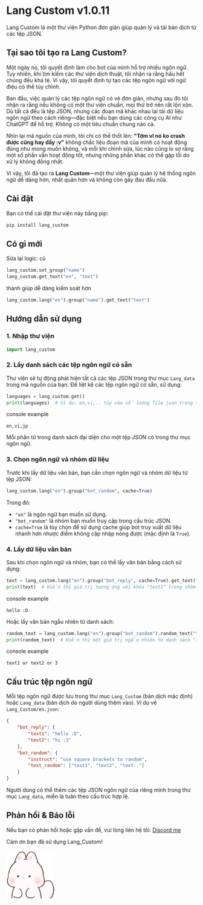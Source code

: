 # Lang Custom v1.0.11

Lang Custom là một thư viện Python đơn giản giúp quản lý và tải bản dịch từ các tệp JSON.

## Tại sao tôi tạo ra Lang Custom?

Một ngày nọ, tôi quyết định làm cho bot của mình hỗ trợ nhiều ngôn ngữ. Tuy nhiên, khi tìm kiếm các thư viện dịch thuật, tôi nhận ra rằng hầu hết chúng đều khá tệ. Vì vậy, tôi quyết định tự tạo các tệp ngôn ngữ với ngữ điệu có thể tùy chỉnh.

Ban đầu, việc quản lý các tệp ngôn ngữ có vẻ đơn giản, nhưng sau đó tôi nhận ra rằng nếu không có một thư viện chuẩn, mọi thứ trở nên rất lộn xộn. Dù tất cả đều là tệp JSON, nhưng các đoạn mã khác nhau lại tải dữ liệu ngôn ngữ theo cách riêng—đặc biệt nếu bạn dùng các công cụ AI như ChatGPT để hỗ trợ. Không có một tiêu chuẩn chung nào cả.

Nhìn lại mã nguồn của mình, tôi chỉ có thể thốt lên: **"Tởm vl nó ko crash được cũng hay đấy :v"** không chắc liệu đoạn mã của mình có hoạt động đúng như mong muốn không, và mỗi khi chỉnh sửa, lúc nào cũng lo sợ rằng một số phần vẫn hoạt động tốt, nhưng những phần khác có thể gặp lỗi do xử lý không đồng nhất.

Vì vậy, tôi đã tạo ra **Lang Custom**—một thư viện giúp quản lý hệ thống ngôn ngữ dễ dàng hơn, nhất quán hơn và không còn gây đau đầu nữa.

## Cài đặt

Bạn có thể cài đặt thư viện này bằng pip:
```sh
pip install lang_custom
```
## Có gì mới

Sửa lại logic:
cũ
```python
lang_custom.set_group("name")
lang_custom.get_text("en", "text")
```
thành giúp dễ dàng kiểm soát hơn
```python
lang_custom.lang("en").group("name").get_text("text")
```

## Hướng dẫn sử dụng

### 1. Nhập thư viện
```python
import lang_custom
```

### 2. Lấy danh sách các tệp ngôn ngữ có sẵn
Thư viện sẽ tự động phát hiện tất cả các tệp JSON trong thư mục `Lang_data` trong mã nguồn của bạn. Để liệt kê các tệp ngôn ngữ có sẵn, sử dụng:
```python
languages = lang_custom.get()
print(languages)  # Ví dụ: en,vi,.. tùy vào số lượng file json trong thư mục Lang_Data
```

console example
```
en,vi,jp
```

Mỗi phần tử trong danh sách đại diện cho một tệp JSON có trong thư mục ngôn ngữ.

### 3. Chọn ngôn ngữ và nhóm dữ liệu
Trước khi lấy dữ liệu văn bản, bạn cần chọn ngôn ngữ và nhóm dữ liệu từ tệp JSON:
```python
lang_custom.lang("en").group("bot_random", cache=True)
```
Trong đó:
- `"en"` là ngôn ngữ bạn muốn sử dụng.
- `"bot_random"` là nhóm bạn muốn truy cập trong cấu trúc JSON.
- `cache=True` là tùy chọn để sử dụng cache giúp bot truy xuất dữ liệu nhanh hơn nhược điểm không cập nhập nóng được (mặc định là `True`).

### 4. Lấy dữ liệu văn bản
Sau khi chọn ngôn ngữ và nhóm, bạn có thể lấy văn bản bằng cách sử dụng:
```python
text = lang_custom.lang("en").group("bot_reply", cache=True).get_text("text1")
print(text)  # Hiển thị giá trị tương ứng với khóa "text1" trong nhóm "bot_random" từ en.json
```

console example
```
hello :D
```

Hoặc lấy văn bản ngẫu nhiên từ danh sách:
```python
random_text = lang_custom.lang("en").group("bot_random").random_text("text_random")
print(random_text)  # Hiển thị một giá trị ngẫu nhiên từ danh sách "text_random" trong nhóm "bot_random" từ en.json
```

console example
```
text1 or text2 or 3
```

## Cấu trúc tệp ngôn ngữ
Mỗi tệp ngôn ngữ được lưu trong thư mục `Lang_Custom` (bản dịch mặc định) hoặc `Lang_data` (bản dịch do người dùng thêm vào). Ví dụ về `Lang_Custom/en.json`:
```json
{
    "bot_reply": {
        "text1": "hello :D",
        "text2": "hi :3"
    },
    "bot_random": {
        "instruct": "use square brackets to random",
        "text_random": ["text1", "text2", "text.."]
    }
}
```
Người dùng có thể thêm các tệp JSON ngôn ngữ của riêng mình trong thư mục `Lang_data`, miễn là tuân theo cấu trúc hợp lệ.

## Phản hồi & Báo lỗi
Nếu bạn có phản hồi hoặc gặp vấn đề, vui lòng liên hệ tôi:
[Discord me](https://discord.gg/pGcSyr2bcY)

Cảm ơn bạn đã sử dụng Lang_Custom!

![Cảm ơn](https://github.com/GauCandy/WhiteCat/blob/main/thank.gif)


